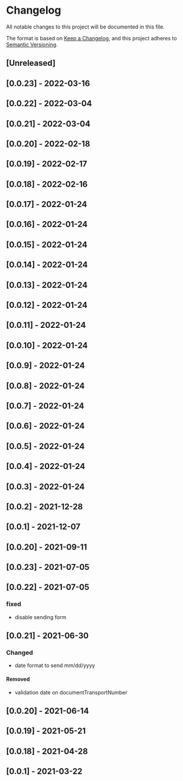 # Changelog

All notable changes to this project will be documented in this file.

The format is based on [Keep a Changelog](https://keepachangelog.com/en/1.0.0/),
and this project adheres to [Semantic Versioning](https://semver.org/spec/v2.0.0.html).

## [Unreleased]

## [0.0.23] - 2022-03-16

## [0.0.22] - 2022-03-04

## [0.0.21] - 2022-03-04

## [0.0.20] - 2022-02-18

## [0.0.19] - 2022-02-17

## [0.0.18] - 2022-02-16

## [0.0.17] - 2022-01-24

## [0.0.16] - 2022-01-24

## [0.0.15] - 2022-01-24

## [0.0.14] - 2022-01-24

## [0.0.13] - 2022-01-24

## [0.0.12] - 2022-01-24

## [0.0.11] - 2022-01-24

## [0.0.10] - 2022-01-24

## [0.0.9] - 2022-01-24

## [0.0.8] - 2022-01-24

## [0.0.7] - 2022-01-24

## [0.0.6] - 2022-01-24

## [0.0.5] - 2022-01-24

## [0.0.4] - 2022-01-24

## [0.0.3] - 2022-01-24

## [0.0.2] - 2021-12-28

## [0.0.1] - 2021-12-07

## [0.0.20] - 2021-09-11

## [0.0.23] - 2021-07-05

## [0.0.22] - 2021-07-05
### fixed
- disable sending form
## [0.0.21] - 2021-06-30
### Changed
- date format to send mm/dd/yyyy
#### Removed
- validation date on documentTransportNumber
## [0.0.20] - 2021-06-14

## [0.0.19] - 2021-05-21

## [0.0.18] - 2021-04-28

## [0.0.1] - 2021-03-22
